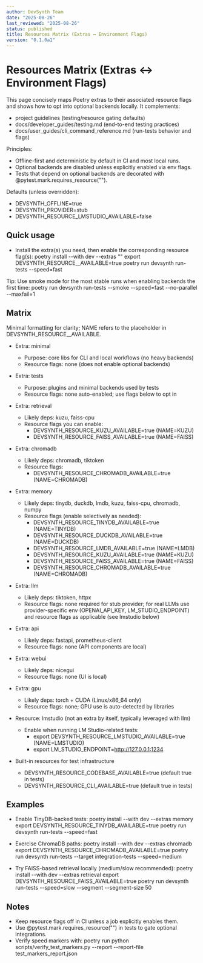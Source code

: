 ```yaml
---
author: DevSynth Team
date: "2025-08-26"
last_reviewed: "2025-08-26"
status: published
title: Resources Matrix (Extras ↔ Environment Flags)
version: "0.1.0a1"
---
```


# Resources Matrix (Extras ↔ Environment Flags)

This page concisely maps Poetry extras to their associated resource flags and shows how to opt into optional backends locally. It complements:
- project guidelines (testing/resource gating defaults)
- docs/developer_guides/testing.md (end-to-end testing practices)
- docs/user_guides/cli_command_reference.md (run-tests behavior and flags)

Principles:
- Offline-first and deterministic by default in CI and most local runs.
- Optional backends are disabled unless explicitly enabled via env flags.
- Tests that depend on optional backends are decorated with @pytest.mark.requires_resource("<name>").

Defaults (unless overridden):
- DEVSYNTH_OFFLINE=true
- DEVSYNTH_PROVIDER=stub
- DEVSYNTH_RESOURCE_LMSTUDIO_AVAILABLE=false

## Quick usage
- Install the extra(s) you need, then enable the corresponding resource flag(s):
  poetry install --with dev --extras "<extra>"
  export DEVSYNTH_RESOURCE_<NAME>_AVAILABLE=true
  poetry run devsynth run-tests --speed=fast

Tip: Use smoke mode for the most stable runs when enabling backends the first time:
  poetry run devsynth run-tests --smoke --speed=fast --no-parallel --maxfail=1

## Matrix

Minimal formatting for clarity; NAME refers to the placeholder in DEVSYNTH_RESOURCE_<NAME>_AVAILABLE.

- Extra: minimal
  - Purpose: core libs for CLI and local workflows (no heavy backends)
  - Resource flags: none (does not enable optional backends)

- Extra: tests
  - Purpose: plugins and minimal backends used by tests
  - Resource flags: none auto-enabled; use flags below to opt in

- Extra: retrieval
  - Likely deps: kuzu, faiss-cpu
  - Resource flags you can enable:
    - DEVSYNTH_RESOURCE_KUZU_AVAILABLE=true (NAME=KUZU)
    - DEVSYNTH_RESOURCE_FAISS_AVAILABLE=true (NAME=FAISS)

- Extra: chromadb
  - Likely deps: chromadb, tiktoken
  - Resource flags:
    - DEVSYNTH_RESOURCE_CHROMADB_AVAILABLE=true (NAME=CHROMADB)

- Extra: memory
  - Likely deps: tinydb, duckdb, lmdb, kuzu, faiss-cpu, chromadb, numpy
  - Resource flags (enable selectively as needed):
    - DEVSYNTH_RESOURCE_TINYDB_AVAILABLE=true (NAME=TINYDB)
    - DEVSYNTH_RESOURCE_DUCKDB_AVAILABLE=true (NAME=DUCKDB)
    - DEVSYNTH_RESOURCE_LMDB_AVAILABLE=true (NAME=LMDB)
    - DEVSYNTH_RESOURCE_KUZU_AVAILABLE=true (NAME=KUZU)
    - DEVSYNTH_RESOURCE_FAISS_AVAILABLE=true (NAME=FAISS)
    - DEVSYNTH_RESOURCE_CHROMADB_AVAILABLE=true (NAME=CHROMADB)

- Extra: llm
  - Likely deps: tiktoken, httpx
  - Resource flags: none required for stub provider; for real LLMs use provider-specific env (OPENAI_API_KEY, LM_STUDIO_ENDPOINT) and resource flags as applicable (see lmstudio below)

- Extra: api
  - Likely deps: fastapi, prometheus-client
  - Resource flags: none (API components are local)

- Extra: webui
  - Likely deps: nicegui
  - Resource flags: none (UI is local)

- Extra: gpu
  - Likely deps: torch + CUDA (Linux/x86_64 only)
  - Resource flags: none; GPU use is auto-detected by libraries

- Resource: lmstudio (not an extra by itself, typically leveraged with llm)
  - Enable when running LM Studio-related tests:
    - export DEVSYNTH_RESOURCE_LMSTUDIO_AVAILABLE=true (NAME=LMSTUDIO)
    - export LM_STUDIO_ENDPOINT=http://127.0.0.1:1234

- Built-in resources for test infrastructure
  - DEVSYNTH_RESOURCE_CODEBASE_AVAILABLE=true (default true in tests)
  - DEVSYNTH_RESOURCE_CLI_AVAILABLE=true (default true in tests)

## Examples

- Enable TinyDB-backed tests:
  poetry install --with dev --extras memory
  export DEVSYNTH_RESOURCE_TINYDB_AVAILABLE=true
  poetry run devsynth run-tests --speed=fast

- Exercise ChromaDB paths:
  poetry install --with dev --extras chromadb
  export DEVSYNTH_RESOURCE_CHROMADB_AVAILABLE=true
  poetry run devsynth run-tests --target integration-tests --speed=medium

- Try FAISS-based retrieval locally (medium/slow recommended):
  poetry install --with dev --extras retrieval
  export DEVSYNTH_RESOURCE_FAISS_AVAILABLE=true
  poetry run devsynth run-tests --speed=slow --segment --segment-size 50

## Notes
- Keep resource flags off in CI unless a job explicitly enables them.
- Use @pytest.mark.requires_resource("<name>") in tests to gate optional integrations.
- Verify speed markers with:
  poetry run python scripts/verify_test_markers.py --report --report-file test_markers_report.json
